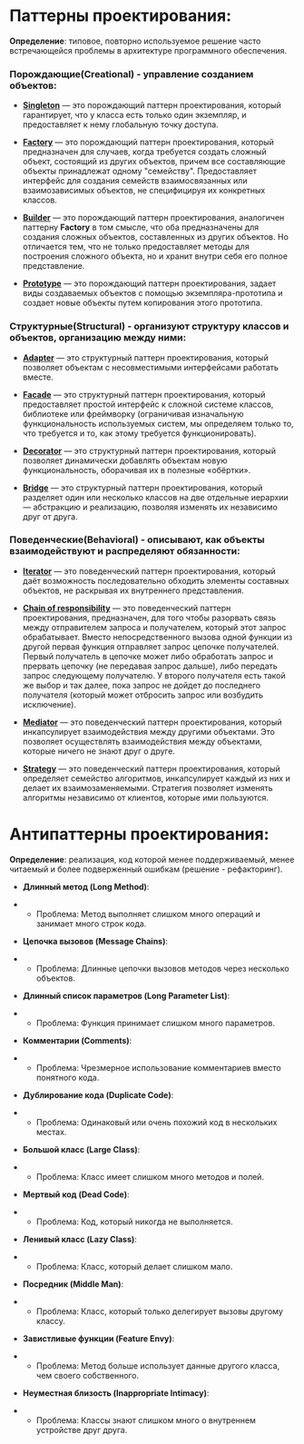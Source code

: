 # Паттерны проектирования:
**Определение**: типовое, повторно используемое решение часто встречающейся проблемы в архитектуре программного 
обеспечения. 

### Порождающие(Creational) - управление созданием объектов:
- **[Singleton](creational/singleton/singleton.py)** — это порождающий паттерн проектирования, который гарантирует, 
что у класса есть только один экземпляр, и предоставляет к нему глобальную точку доступа.

- **[Factory](creational/factory/factory.py)** — это порождающий паттерн проектирования, который предназначен 
для случаев, когда требуется создать сложный объект, состоящий из других объектов, 
причем все составляющие объекты принадлежат одному "семейству". 
Предоставляет интерфейс для создания семейств взаимосвязанных или взаимозависимых объектов, 
не специфицируя их конкретных классов.

- **[Builder](creational/builder/builder.py)** — это порождающий паттерн проектирования, аналогичен паттерну 
**Factory** в том смысле, что оба предназначены для создания сложных объектов, составленных из других объектов. 
Но отличается тем, что не только предоставляет методы для построения сложного объекта, но и хранит внутри себя его 
полное представление.

- **[Prototype](creational/prototype/prototype.py)** — это порождающий паттерн проектирования, задает виды 
создаваемых объектов с помощью экземпляра-прототипа и создает новые объекты путем копирования этого прототипа.


### Структурные(Structural) - организуют структуру классов и объектов, организацию между ними:
- **[Adapter](structural/adapter/adapter.py)** — это структурный паттерн проектирования, который позволяет объектам с 
несовместимыми интерфейсами работать вместе.

- **[Facade](structural/facade/facade.py)** — это структурный паттерн проектирования, который предоставляет простой интерфейс к 
сложной системе классов, библиотеке или фреймворку (ограничивая изначальную функциональность используемых систем, мы 
определяем только то, что требуется и то, как этому требуется функционировать).

- **[Decorator](structural/decorator/decorator.py)** — это структурный паттерн проектирования, который позволяет динамически 
добавлять объектам новую функциональность, оборачивая их в полезные «обёртки».

- **[Bridge](structural/bridge/bridge.py)** — это структурный паттерн проектирования, который разделяет один или несколько классов 
на две отдельные иерархии — абстракцию и реализацию, позволяя изменять их независимо друг от друга.


### Поведенческие(Behavioral) - описывают, как объекты взаимодействуют и распределяют обязанности:
- **[Iterator](behavioral/iterator/iterator.py)** — это поведенческий паттерн проектирования, который даёт возможность 
последовательно обходить элементы составных объектов, не раскрывая их внутреннего представления.

- **[Chain of responsibility](behavioral/chain_of_responsibility/chain_of_responsibility.py)** — это поведенческий 
паттерн проектирования, предназначен, для того чтобы разорвать связь между отправителем запроса и получателем, 
который этот запрос обрабатывает. Вместо непосредственного вызова одной функции из другой первая функция отправляет 
запрос цепочке получателей. Первый получатель в цепочке может либо обработать запрос и прервать 
цепочку (не передавая запрос дальше), либо передать запрос следующему получателю. У второго получателя есть 
такой же выбор и так далее, пока запрос не дойдет до последнего получателя (который может отбросить запрос или 
возбудить исключение).

- **[Mediator](behavioral/mediator/mediator.py)** — это поведенческий паттерн проектирования, который 
инкапсулирует взаимодействия между другими объектами. Это позволяет осуществлять взаимодействия между объектами, 
которые ничего не знают друг о друге.

- **[Strategy](behavioral/strategy/strategy.py)** — это поведенческий паттерн проектирования, который 
определяет семейство алгоритмов, инкапсулирует каждый из них и делает их взаимозаменяемыми.
Стратегия позволяет изменять алгоритмы независимо от клиентов, которые ими пользуются.


# Антипаттерны проектирования:
**Определение**: реализация, код которой менее поддерживаемый, менее читаемый и более подверженный ошибкам 
(решение - рефакторинг).

- **Длинный метод (Long Method)**:
- - Проблема: Метод выполняет слишком много операций и занимает много строк кода.

- **Цепочка вызовов (Message Chains)**:
- - Проблема: Длинные цепочки вызовов методов через несколько объектов.

- **Длинный список параметров (Long Parameter List)**:
- - Проблема: Функция принимает слишком много параметров.

- **Комментарии (Comments)**:
- - Проблема: Чрезмерное использование комментариев вместо понятного кода.

- **Дублирование кода (Duplicate Code)**:
- - Проблема: Одинаковый или очень похожий код в нескольких местах.

- **Большой класс (Large Class)**:
- - Проблема: Класс имеет слишком много методов и полей.

- **Мертвый код (Dead Code)**:
- - Проблема: Код, который никогда не выполняется.

- **Ленивый класс (Lazy Class)**:
- - Проблема: Класс, который делает слишком мало.

- **Посредник (Middle Man)**:
- - Проблема: Класс, который только делегирует вызовы другому классу.

- **Завистливые функции (Feature Envy)**:
- - Проблема: Метод больше использует данные другого класса, чем своего собственного.

- **Неуместная близость (Inappropriate Intimacy)**:
- - Проблема: Классы знают слишком много о внутреннем устройстве друг друга.
